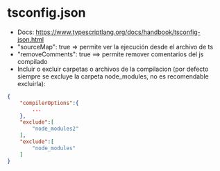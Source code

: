 
# tsconfig.json

* Docs: <https://www.typescriptlang.org/docs/handbook/tsconfig-json.html>
* "sourceMap": true => permite ver la ejecución desde el archivo de ts
*  "removeComments": true ==> permite remover comentarios del js compilado
* Incluir o excluir carpetas o archivos de la compilacion (por defecto siempre se excluye la carpeta node_modules, no es recomendable excluirla):

```json
{
    "compilerOptions":{
        ...
    },
    "exclude":[
        "node_modules2"
    ],
    "exclude":[
        "node_modules"
    ]
}
```
